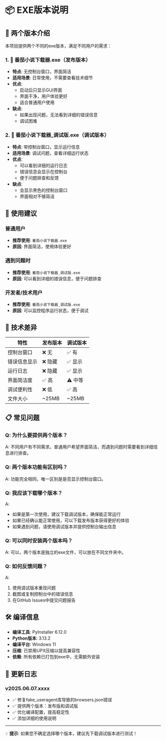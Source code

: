 # 📦 EXE版本说明

## 🎯 两个版本介绍

本项目提供两个不同的exe版本，满足不同用户的需求：

### 1. 📱 番茄小说下载器.exe（发布版本）
- **特点**: 无控制台窗口，界面简洁
- **适用场景**: 日常使用，不需要查看技术细节
- **优点**: 
  - 启动后只显示GUI界面
  - 界面干净，用户体验更好
  - 适合普通用户使用
- **缺点**: 
  - 如果出现问题，无法看到详细的错误信息
  - 调试困难

### 2. 🔧 番茄小说下载器_调试版.exe（调试版本）
- **特点**: 带控制台窗口，显示运行信息
- **适用场景**: 调试问题，查看详细运行状态
- **优点**: 
  - 可以看到详细的运行日志
  - 错误信息会显示在控制台
  - 便于问题排查和反馈
- **缺点**: 
  - 会显示黑色的控制台窗口
  - 界面相对不够简洁

## 🚀 使用建议

### 普通用户
- **推荐使用**: `番茄小说下载器.exe`
- **原因**: 界面简洁，使用体验更好

### 遇到问题时
- **推荐使用**: `番茄小说下载器_调试版.exe`
- **原因**: 可以看到详细的错误信息，便于问题排查

### 开发者/技术用户
- **推荐使用**: `番茄小说下载器_调试版.exe`
- **原因**: 可以监控程序运行状态，便于调试

## 🔧 技术差异

| 特性 | 发布版本 | 调试版本 |
|------|----------|----------|
| 控制台窗口 | ❌ 无 | ✅ 有 |
| 错误信息显示 | ❌ 隐藏 | ✅ 显示 |
| 运行日志 | ❌ 隐藏 | ✅ 显示 |
| 界面简洁度 | ✅ 高 | ⚠️ 中等 |
| 调试便利性 | ❌ 低 | ✅ 高 |
| 文件大小 | ~25MB | ~25MB |

## 📋 常见问题

### Q: 为什么要提供两个版本？
A: 不同用户有不同需求。普通用户希望界面简洁，而遇到问题时需要看到详细信息进行排查。

### Q: 两个版本功能有区别吗？
A: 功能完全相同，唯一区别是是否显示控制台窗口。

### Q: 我应该下载哪个版本？
A: 
- 如果是第一次使用，建议下载调试版本，确保能正常运行
- 如果已经确认能正常使用，可以下载发布版本获得更好的体验
- 如果遇到问题，请使用调试版本并提供控制台输出信息

### Q: 可以同时安装两个版本吗？
A: 可以，两个版本是独立的exe文件，可以放在不同文件夹中。

### Q: 如何反馈问题？
A: 
1. 使用调试版本重现问题
2. 截图或复制控制台中的错误信息
3. 在GitHub Issues中提交问题报告

## 🛠️ 编译信息

- **编译工具**: PyInstaller 6.12.0
- **Python版本**: 3.13.2
- **编译平台**: Windows 11
- **压缩**: 已禁用UPX压缩以提高兼容性
- **依赖**: 所有依赖已打包到exe中，无需额外安装

## 📝 更新日志

### v2025.06.07.xxxx
- ✅ 修复fake_useragent库导致的browsers.json错误
- ✅ 提供两个版本：发布版和调试版
- ✅ 优化编译配置，提高稳定性
- ✅ 添加详细的使用说明

---

💡 **提示**: 如果您不确定选择哪个版本，建议先下载调试版本进行测试！
